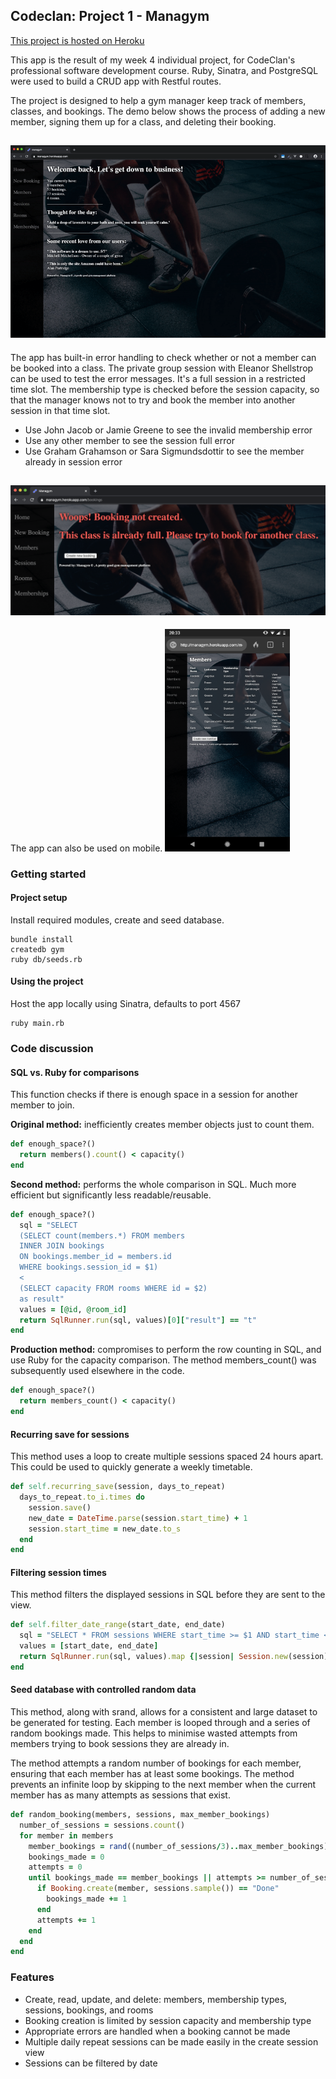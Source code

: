 ## Codeclan: Project 1 - Managym

[This project is hosted on Heroku](https://managym.herokuapp.com)

This app is the result of my week 4 individual project, for CodeClan's professional software development course. Ruby, Sinatra, and PostgreSQL were used to build a CRUD app with Restful routes.

The project is designed to help a gym manager keep track of members, classes, and bookings. The demo below shows the process of adding a new member, signing them up for a class, and deleting their booking.

![Demo](./public/images/readme/demo.gif "Website demo")
-

The app has built-in error handling to check whether or not a member can be booked into a class. The private group session with Eleanor Shellstrop can be used to test the error messages. It's a full session in a restricted time slot. The membership type is checked before the session capacity, so that the manager knows not to try and book the member into another session in that time slot.

- Use John Jacob or Jamie Greene to see the invalid membership error
- Use any other member to see the session full error
- Use Graham Grahamson or Sara Sigmundsdottir to see the member already in session error

![Homepage](./public/images/readme/error_class_full.png "Class full")
-
The app can also be used on mobile.
<img src="./public/images/readme/mobile.png" width="200" alt="Mobile view" />

### Getting started

#### Project setup
Install required modules, create and seed database.

```
bundle install
createdb gym
ruby db/seeds.rb
```

#### Using the project

Host the app locally using Sinatra, defaults to port 4567

```
ruby main.rb
```

### Code discussion

#### SQL vs. Ruby for comparisons
This function checks if there is enough space in a session for another member to join.

**Original method:** inefficiently creates member objects just to count them.

```ruby
def enough_space?()
  return members().count() < capacity()
end
```
**Second method:** performs the whole comparison in SQL. Much more efficient but significantly less readable/reusable.

```ruby
def enough_space?()
  sql = "SELECT
  (SELECT count(members.*) FROM members
  INNER JOIN bookings
  ON bookings.member_id = members.id
  WHERE bookings.session_id = $1)
  <
  (SELECT capacity FROM rooms WHERE id = $2)
  as result"
  values = [@id, @room_id]
  return SqlRunner.run(sql, values)[0]["result"] == "t"
end
```
**Production method:** compromises to perform the row counting in SQL, and use Ruby for the capacity comparison. The method members_count() was subsequently used elsewhere in the code.

```ruby
def enough_space?()
  return members_count() < capacity()
end
```
#### Recurring save for sessions
This method uses a loop to create multiple sessions spaced 24 hours apart. This could be used to quickly generate a weekly timetable.


```ruby
def self.recurring_save(session, days_to_repeat)
  days_to_repeat.to_i.times do
    session.save()
    new_date = DateTime.parse(session.start_time) + 1
    session.start_time = new_date.to_s
  end
end
```
#### Filtering session times
This method filters the displayed sessions in SQL before they are sent to the view.

```ruby
def self.filter_date_range(start_date, end_date)
  sql = "SELECT * FROM sessions WHERE start_time >= $1 AND start_time <= $2"
  values = [start_date, end_date]
  return SqlRunner.run(sql, values).map {|session| Session.new(session)}
end
```

#### Seed database with controlled random data
This method, along with srand, allows for a consistent and large dataset to be generated for testing. Each member is looped through and a series of random bookings made. This helps to minimise wasted attempts from members trying to book sessions they are already in.

The method attempts a random number of bookings for each member, ensuring that each member has at least some bookings. The method prevents an infinite loop by skipping to the next member when the current member has as many attempts as sessions that exist.

```ruby
def random_booking(members, sessions, max_member_bookings)
  number_of_sessions = sessions.count()
  for member in members
    member_bookings = rand((number_of_sessions/3)..max_member_bookings)
    bookings_made = 0
    attempts = 0
    until bookings_made == member_bookings || attempts >= number_of_sessions
      if Booking.create(member, sessions.sample()) == "Done"
        bookings_made += 1
      end
      attempts += 1
    end
  end
end
```

### Features
* Create, read, update, and delete: members, membership types, sessions, bookings, and rooms
* Booking creation is limited by session capacity and membership type
* Appropriate errors are handled when a booking cannot be made
* Multiple daily repeat sessions can be made easily in the create session view
* Sessions can be filtered by date
